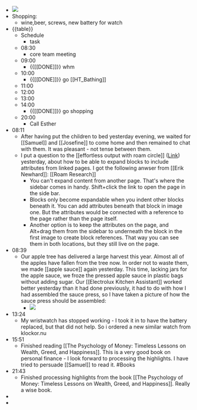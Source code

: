 - ![](https://firebasestorage.googleapis.com/v0/b/firescript-577a2.appspot.com/o/imgs%2Fapp%2FDavidsroam%2F7ocpQlVaNK.png?alt=media&token=16e3f147-17d8-4662-bd91-f8b0c2ebd066)
- Shopping:
    - wine,beer, screws, new battery for watch
- {{table}}
    - Schedule
        - task
    - 08:30
        - core team meeting
    - 09:00
        - {{[[DONE]]}} whm
    - 10:00
        - {{[[DONE]]}} go [[HT_Bathing]]
    - 11:00
    - 12:00
    - 13:00
    - 14:00
        - {{[[DONE]]}} go shopping
    - 20:00
        - Call Esther
- 08:11
    - After having put the children to bed yesterday evening, we waited for [[Samuel]] and [[Josefine]] to come home and then remained to chat with them. It was pleasant - not tense between them. 
    - I put a question to the [[effortless output with roam circle]] ([Link](https://effortless-output-with-roam.circle.so/c/questions-and-answers)) yesterday, about how to be able to expand blocks to include attributes from linked pages. I got the following anwser from [[Erik Newhard]]: [[Roam Research]]
        - You can't expand content from another page. That's where the sidebar comes in handy. Shift+click the link to open the page in the side bar.
        - Blocks only become expandable when you indent other blocks beneath it. You can add attributes beneath that block in image one. But the attributes would be connected with a reference to the page rather than the page itself.
        - Another option is to keep the attributes on the page, and Alt+drag them from the sidebar to underneath the block in the first image to create block references. That way you can see them in both locations, but they still live on the page.
- 08:39
    - Our apple tree has delivered a large harvest this year. Almost all of the apples have fallen from the tree now. In order not to waste them, we made [[apple sauce]] again yesterday. This time, lacking jars for the apple sauce, we froze the pressed apple sauce in plastic bags without adding sugar.  Our [[Electrolux Kitchen Assistant]] worked better yesterday than it had done previously, it had to do with how I had assembled the sauce press, so I have taken a picture of how the sauce press should be assembled:
        - ![](https://firebasestorage.googleapis.com/v0/b/firescript-577a2.appspot.com/o/imgs%2Fapp%2FDavidsroam%2FrXFcSNoHMg.png?alt=media&token=bc41874c-a168-4b8b-bc99-2cf4be61942c)
- 13:24
    - My wristwatch has stopped working - I took it in to have the battery replaced, but that did not help. So i ordered a new similar watch from klockor.nu
- 15:51
    - Finished reading [[The Psychology of Money: Timeless Lessons on Wealth, Greed, and Happiness]]. This is a very good book on personal finance - I look forward to processing the highlights. I have tried to persuade [[Samuel]] to read it. #Books
- 21:43
    - Finished processing highlights from the book [[The Psychology of Money: Timeless Lessons on Wealth, Greed, and Happiness]]. Really a wise book.
-  
- 
